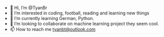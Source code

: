 - 👋 Hi, I’m @TyanBr
- 👀 I’m interested in coding, football, reading and learning new things
- 🌱 I’m currently learning German, Python.
- 💞️ I’m looking to collaborate on machine learning project they seem cool.
- 📫 How to reach me tyanbt@outlook.com

<!---
TyanBr/TyanBr is a ✨ special ✨ repository because its `README.md` (this file) appears on your GitHub profile.
You can click the Preview link to take a look at your changes.
--->
